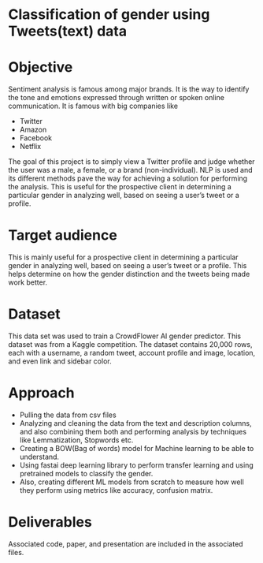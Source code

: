 # Classification of gender using Tweets(text) data
# Objective
Sentiment analysis is famous among major brands. It is the way to identify the tone and emotions expressed through written or spoken online communication. It is famous with big companies like
* Twitter
* Amazon
* Facebook
* Netflix

The goal of this project is to simply view a Twitter profile and judge whether the user was a male, a female, or a brand (non-individual). NLP is used and its different methods pave the way for achieving a solution for performing the analysis. This is useful for the prospective client in determining a particular gender in analyzing well, based on seeing a user’s tweet or a profile.

# Target audience
This is mainly useful for a prospective client in determining a particular gender in analyzing well, based on seeing a user’s tweet or a profile. This helps determine on how the gender distinction and the tweets being made work better.

# Dataset
This data set was used to train a CrowdFlower AI gender predictor. This dataset was from a Kaggle competition. The dataset contains 20,000 rows, each with a username, a random tweet, account profile and image, location, and even link and sidebar color. 

# Approach
* Pulling the data from csv files
* Analyzing and cleaning the data from the text and description columns, and also combining them both and performing analysis by techniques like Lemmatization, Stopwords etc.
* Creating a BOW(Bag of words) model for Machine learning to be able to understand.
* Using fastai deep learning library to perform transfer learning and using pretrained models to classify the gender.
* Also, creating different ML models from scratch to measure how well they perform using metrics like accuracy, confusion matrix.

# Deliverables
Associated code, paper, and presentation are included in the associated files.
